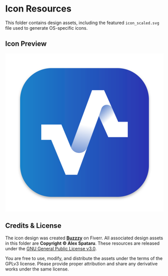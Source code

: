 # Icon Resources

This folder contains design assets, including the featured `icon_scaled.svg` file used to generate OS-specific icons.

## Icon Preview

![icon_scaled.svg preview](icon_scaled.svg)

## Credits & License

The icon design was created [**Buzzzy**](https://www.fiverr.com/buzzzy) on Fiverr. All associated design assets in this folder are **Copyright © Alex Spataru**. These resources are released under the [GNU General Public License v3.0](https://www.gnu.org/licenses/gpl-3.0.html). 

You are free to use, modify, and distribute the assets under the terms of the GPLv3 license. Please provide proper attribution and share any derivative works under the same license.
